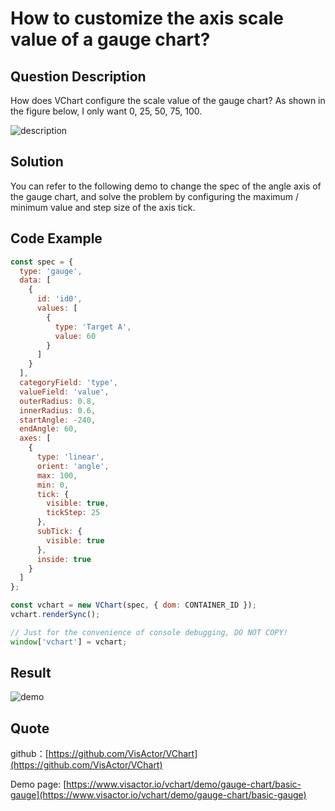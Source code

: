 # How to customize the axis scale value of a gauge chart?

## Question Description

How does VChart configure the scale value of the gauge chart? As shown in the figure below, I only want 0, 25, 50, 75, 100.

![description](/vchart/faq/68-0.png)

## Solution

You can refer to the following demo to change the spec of the angle axis of the gauge chart, and solve the problem by configuring the maximum / minimum value and step size of the axis tick.

## Code Example

```javascript livedemo
const spec = {
  type: 'gauge',
  data: [
    {
      id: 'id0',
      values: [
        {
          type: 'Target A',
          value: 60
        }
      ]
    }
  ],
  categoryField: 'type',
  valueField: 'value',
  outerRadius: 0.8,
  innerRadius: 0.6,
  startAngle: -240,
  endAngle: 60,
  axes: [
    {
      type: 'linear',
      orient: 'angle',
      max: 100,
      min: 0,
      tick: {
        visible: true,
        tickStep: 25
      },
      subTick: {
        visible: true
      },
      inside: true
    }
  ]
};

const vchart = new VChart(spec, { dom: CONTAINER_ID });
vchart.renderSync();

// Just for the convenience of console debugging, DO NOT COPY!
window['vchart'] = vchart;
```

## Result

![demo](/vchart/faq/68-1.png)

## Quote

github：[https://github.com/VisActor/VChart](https://github.com/VisActor/VChart)

Demo page: [https://www.visactor.io/vchart/demo/gauge-chart/basic-gauge](https://www.visactor.io/vchart/demo/gauge-chart/basic-gauge)

